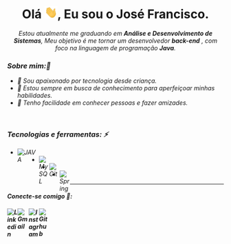 <h1 align="center">Olá <img src="https://raw.githubusercontent.com/ABSphreak/ABSphreak/master/gifs/Hi.gif" width="30px">, Eu sou o José Francisco.</h1>

<p align="center">
  <em>
    Estou atualmente me graduando em <b>Análise e Desenvolvimento de Sistemas</b>, Meu objetivo é me tornar um desenvolvedor <b>back-end</b>&nbsp;, com foco na linguagem de programação <b>Java</b>.  
  <br>
  
</p>

<h3>Sobre mim:🧑</h3>

- 🧞 Sou apaixonado por tecnologia desde criança.
- 🔭 Estou sempre em busca de conhecimento para aperfeiçoar minhas habilidades.
- 👯 Tenho facilidade em conhecer pessoas e fazer amizades.
<br>

<h3>Tecnologias e ferramentas: ⚡ </h3>

- <img align= "left" alt="JAVA" width= "50px" src= "https://www.vectorlogo.zone/logos/java/java-horizontal.svg" />
- <img align = "left" alt="MySQL" width= "24px" src= "https://www.vectorlogo.zone/logos/mysql/mysql-ar21.svg" />
- <img align= "left" alt="Git" width = "24px" src = "https://www.vectorlogo.zone/logos/git-scm/git-scm-icon.svg" />
- <img align = "left" alt="Spring" width = "24px" src = "https://www.vectorlogo.zone/logos/springio/springio-icon.svg" />
---

<h4> Conecte-se comigo 🤝: <h4>
  </hr>
  <a href="https://www.linkedin.com/in/jos%C3%A9-francisco-marques-neto-67383622b/">
   <img align="left" alt="Linkedin" width="24px" src="https://www.vectorlogo.zone/logos/linkedin/linkedin-icon.svg" />
  </a>
  <a href="mailto:netomarques@gmail.com">
    <img align="left" alt="Gmail" width="26px" src="https://www.vectorlogo.zone/logos/gmail/gmail-icon.svg" />
  </a>
  <a href="https://www.instagram.com/zemarques_96/">
    <img align="left" alt="Instagram" width="24px" src="https://www.vectorlogo.zone/logos/instagram/instagram-icon.svg" />
  </a>
   <a href="https://github.com/ZeMarques96">
    <img align="left" alt="Github" width="26px" src="https://www.vectorlogo.zone/logos/github/github-tile.svg" />
  </a>
  <br>
